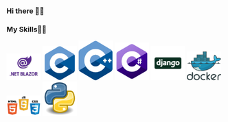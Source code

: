 ### Hi there 👋🌱

### My Skills👋🌱
<img src="./img/blazor.png" style="width:5rem">
<img src="./img/c.webp" style="width:5rem">
<img src="./img/c++.webp" style="width:5rem">
<img src="./img/csharp.webp" style="width:5rem">
<img src="./img/django.png" style="width:5rem">
<img src="./img/docker.webp" style="width:5rem">
<img src="./img/web.png" style="width:5rem">
<img src="./img/python.png" style="width:5rem">
<!--
**sierra182/sierra182** is a ✨ _special_ ✨ repository because its `README.md` (this file) appears on your GitHub profile.

Here are some ideas to get you started:

- 🔭 I’m currently working on ...
- 🌱 I’m currently learning ...
- 👯 I’m looking to collaborate on ...
- 🤔 I’m looking for help with ...
- 💬 Ask me about ...
- 📫 How to reach me: ...
- 😄 Pronouns: ...
- ⚡ Fun fact: ...
-->
